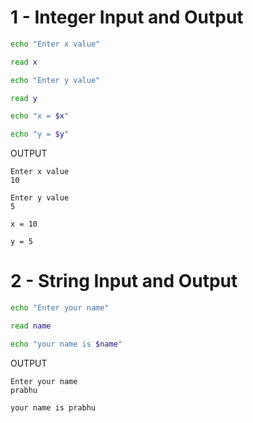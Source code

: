# 1 - Integer Input and Output

```bash
echo "Enter x value"

read x

echo "Enter y value"

read y

echo "x = $x"

echo "y = $y"
```

OUTPUT

```
Enter x value
10

Enter y value
5

x = 10

y = 5
```

# 2 - String Input and Output

```bash
echo "Enter your name"

read name

echo "your name is $name"
```

OUTPUT

```
Enter your name
prabhu

your name is prabhu
```